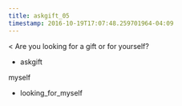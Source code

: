 ```yaml
---
title: askgift_05
timestamp: 2016-10-19T17:07:48.259701964-04:09
---
```


< Are you looking for a gift or for yourself?
* askgift

myself
* looking_for_myself




